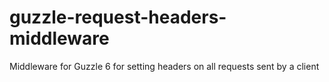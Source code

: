 # guzzle-request-headers-middleware
Middleware for Guzzle 6 for setting headers on all requests sent by a client
